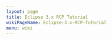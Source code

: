 ```yaml
---
layout: page
title: Eclipse 3.x RCP Tutorial
wikiPageName: Eclipse-3.x-RCP-Tutorial
menu: wiki
---
```



